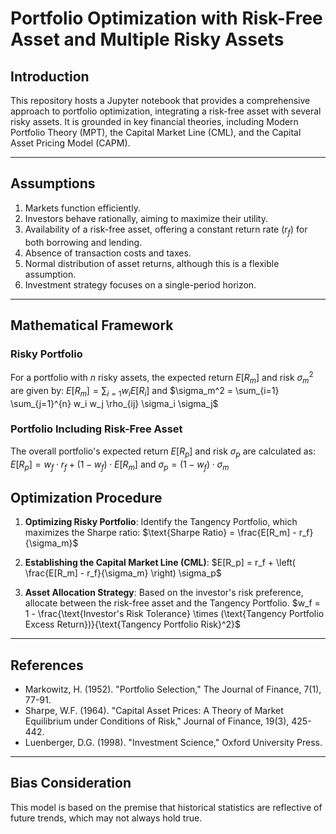 # Portfolio Optimization with Risk-Free Asset and Multiple Risky Assets

## Introduction
This repository hosts a Jupyter notebook that provides a comprehensive approach to portfolio optimization, integrating a risk-free asset with several risky assets. It is grounded in key financial theories, including Modern Portfolio Theory (MPT), the Capital Market Line (CML), and the Capital Asset Pricing Model (CAPM).

---

## Assumptions
1. Markets function efficiently.
2. Investors behave rationally, aiming to maximize their utility.
3. Availability of a risk-free asset, offering a constant return rate ($r_f$) for both borrowing and lending.
4. Absence of transaction costs and taxes.
5. Normal distribution of asset returns, although this is a flexible assumption.
6. Investment strategy focuses on a single-period horizon.

---

## Mathematical Framework

### Risky Portfolio
For a portfolio with $n$ risky assets, the expected return $E[R_m]$ and risk $σ_m^2$ are given by:
$E[R_m] = \sum_{i=1} w_i E[R_i]$
and
$\sigma_m^2 = \sum_{i=1} \sum_{j=1}^{n} w_i w_j \rho_{ij} \sigma_i \sigma_j$

### Portfolio Including Risk-Free Asset
The overall portfolio's expected return $E[R_p]$ and risk $σ_p$ are calculated as:
$E[R_p] = w_f \cdot r_f + (1 - w_f) \cdot E[R_m]$
and 
$\sigma_p = (1 - w_f) \cdot \sigma_m$

## Optimization Procedure
1. **Optimizing Risky Portfolio**:
   Identify the Tangency Portfolio, which maximizes the Sharpe ratio:
$\text{Sharpe Ratio} = \frac{E[R_m] - r_f}{\sigma_m}$

2. **Establishing the Capital Market Line (CML)**:
$E[R_p] = r_f + \left( \frac{E[R_m] - r_f}{\sigma_m} \right) \sigma_p$

3. **Asset Allocation Strategy**:
   Based on the investor's risk preference, allocate between the risk-free asset and the Tangency Portfolio.
$w_f = 1 - \frac{\text{Investor's Risk Tolerance} \times (\text{Tangency Portfolio Excess Return})}{\text{Tangency Portfolio Risk}^2}$
---

## References
- Markowitz, H. (1952). "Portfolio Selection," The Journal of Finance, 7(1), 77-91.
- Sharpe, W.F. (1964). "Capital Asset Prices: A Theory of Market Equilibrium under Conditions of Risk," Journal of Finance, 19(3), 425-442.
- Luenberger, D.G. (1998). "Investment Science," Oxford University Press.

---

## Bias Consideration
This model is based on the premise that historical statistics are reflective of future trends, which may not always hold true.
